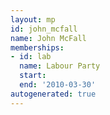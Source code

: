 ```yaml
---
layout: mp
id: john_mcfall
name: John McFall
memberships:
- id: lab
  name: Labour Party
  start: 
  end: '2010-03-30'
autogenerated: true
---
```

